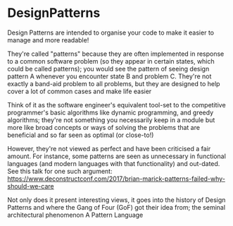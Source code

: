 # DesignPatterns

Design Patterns are intended to organise your code to make it easier to manage and more readable! 

They're called "patterns" because they are often implemented in response to a common software problem (so they appear in certain states, which could be called patterns); you would see the pattern of seeing design pattern A whenever you encounter state B and problem C. 
They're not exactly a band-aid problem to all problems, but they are designed to help cover a lot of common cases and make life easier

Think of it as the software engineer's equivalent tool-set to the competitive programmer's basic algorithms like dynamic programming, and greedy algorithms; they're not something you necessarily keep in a module but more like broad concepts or ways of solving the problems that are beneficial and so far seen as optimal (or close-to!)

However, they're not viewed as perfect and have been criticised a fair amount. For instance, some patterns are seen as unnecessary in functional languages (and modern languages with that functionality) and out-dated. See this talk for one such argument: https://www.deconstructconf.com/2017/brian-marick-patterns-failed-why-should-we-care

Not only does it present interesting views, it goes into the history of Design Patterns and where the Gang of Four (GoF) got their idea from; the seminal architectural phenomenon A Pattern Language

